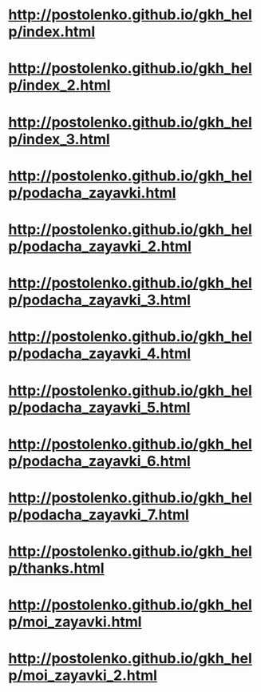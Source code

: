 # http://postolenko.github.io/gkh_help/index.html
# http://postolenko.github.io/gkh_help/index_2.html
# http://postolenko.github.io/gkh_help/index_3.html
# http://postolenko.github.io/gkh_help/podacha_zayavki.html
# http://postolenko.github.io/gkh_help/podacha_zayavki_2.html
# http://postolenko.github.io/gkh_help/podacha_zayavki_3.html
# http://postolenko.github.io/gkh_help/podacha_zayavki_4.html
# http://postolenko.github.io/gkh_help/podacha_zayavki_5.html
# http://postolenko.github.io/gkh_help/podacha_zayavki_6.html
# http://postolenko.github.io/gkh_help/podacha_zayavki_7.html
# http://postolenko.github.io/gkh_help/thanks.html
# http://postolenko.github.io/gkh_help/moi_zayavki.html
# http://postolenko.github.io/gkh_help/moi_zayavki_2.html
